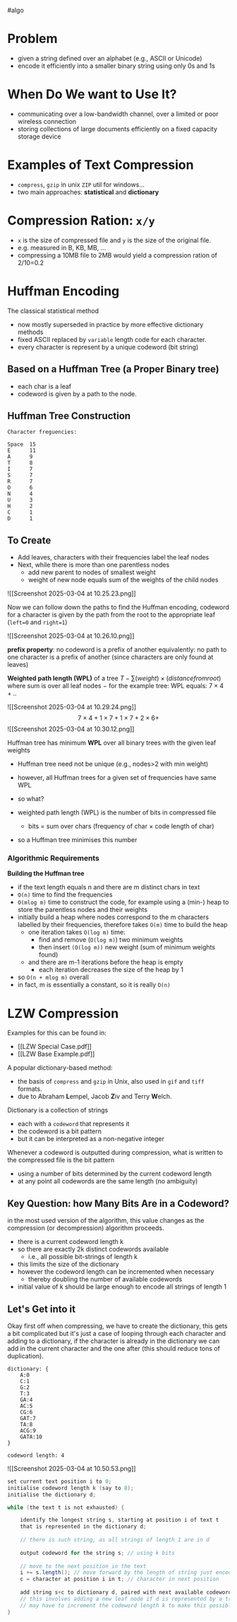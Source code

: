 #algo

# Problem
- given a string defined over an alphabet (e.g., ASCII or Unicode) 
- encode it efficiently into a smaller binary string using only 0s and 1s 

# When Do We want to Use It?

- communicating over a low-bandwidth channel, over a limited or poor wireless connection
- storing collections of large documents efficiently on a fixed capacity storage device

# Examples of Text Compression

- `compress`, `gzip` in unix `ZIP` util for windows…
- two main approaches: **statistical** and **dictionary**

# Compression Ration: `x/y`

- `x` is the size of compressed file and `y` is the size of the original file.
- e.g. measured in B, KB, MB, …
- compressing a 10MB file to 2MB would yield a compression ration of 2/10=0.2

# Huffman Encoding

The classical statistical method
- now mostly superseded in practice by more effective dictionary methods
- fixed ASCII replaced by `variable` length code for each character.
- every character is represent by a unique codeword (bit string)

## Based on a Huffman Tree (a Proper Binary tree)

- each char is a leaf
- codeword is given by a path to the node.

## Huffman Tree Construction

```
Character freguencies: 

Space  15
E      11
A      9
T      8
I      7
S      7
R      7
O      6
N      4
U      3
H      2
C      1
D      1
```

## To Create

- Add leaves, characters with their frequencies label the leaf nodes
- Next, while there is more than one parentless nodes
	- add new parent to nodes of smallest weight 
	- weight of new node equals sum of the weights of the child nodes
	
![[Screenshot 2025-03-04 at 10.25.23.png]]

Now we can follow down the paths to find the Huffman encoding, codeword for a character is given by the path from the root to the appropriate leaf (`left=0` and `right=1`)

![[Screenshot 2025-03-04 at 10.26.10.png]]

**prefix property**: no codeword is a prefix of another equivalently: no path to one character is a prefix of another (since characters are only found at leaves)

**Weighted path length (WPL)** of a tree $T − ∑ (weight)×(distance from root)$ where sum is over all leaf nodes − for the example tree: WPL equals: $7×4 + ..$

![[Screenshot 2025-03-04 at 10.29.24.png]]
$$7×4 + 1×7 + 1×7 + 2×6 +$$
![[Screenshot 2025-03-04 at 10.30.12.png]]

Huffman tree has minimum **WPL** over all binary trees with the given leaf weights 

- Huffman tree need not be unique (e.g., nodes>2 with min weight) 
- however, all Huffman trees for a given set of frequencies have same WPL 
- so what? 
- weighted path length (WPL) is the number of bits in compressed file 
	- bits = sum over chars (frequency of char × code length of char) 
	
- so a Huffman tree minimises this number

### Algorithmic Requirements

**Building the Huffman tree** 
- if the text length equals n and there are m distinct chars in text 
- `O(n)` time to find the frequencies 
- `O(mlog m)` time to construct the code, for example using a (min-) heap to store the parentless nodes and their weights 
- initially build a heap where nodes correspond to the m characters labelled by their frequencies, therefore takes `O(m)` time to build the heap 
	- one iteration takes `O(log m)` time: 
		- find and remove (`O(log m)`) two minimum weights 
		- then insert `(O(log m))` new weight (sum of minimum weights found) 
	- and there are m-1 iterations before the heap is empty 
		- each iteration decreases the size of the heap by 1
- so `O(n + mlog m)` overall 
- in fact, m is essentially a constant, so it is really `O(n)`

# LZW Compression

Examples for this can be found in:
- [[LZW Special Case.pdf]]
- [[LZW Base Example.pdf]]

A popular dictionary-based method:
- the basis of `compress` and `gzip` in Unix, also used in `gif` and `tiff` formats.
- due to Abraham **L**empel, Jacob **Z**iv and Terry **W**elch.

Dictionary is a collection of strings
- each with a `codeword` that represents it
- the codeword is a bit pattern
- but it can be interpreted as a non-negative integer

Whenever a codeword is outputted during compression, what is written to the compressed file is the bit pattern
- using a number of bits determined by the current codeword length 
- at any point all codewords are the same length (no ambiguity)

## Key Question: how Many Bits Are in a Codeword?

in the most used version of the algorithm, this value changes as the compression (or decompression) algorithm proceeds.

- there is a current codeword length k 
- so there are exactly 2k distinct codewords available 
	- i.e., all possible bit-strings of length k
- this limits the size of the dictionary
- however the codeword length can be incremented when necessary 
	- thereby doubling the number of available codewords
- initial value of k should be large enough to encode all strings of length 1

## Let's Get into it

Okay first off when compressing, we have to create the dictionary, this gets a bit complicated but it's just a case of looping through each character and adding to a dictionary, if the character is already in the dictionary we can add in the current character and the one after (this should reduce tons of duplication).

```
dictionary: {
	A:0 
	C:1 
	G:2 
	T:3 
	GA:4 
	AC:5 
	CG:6 
	GAT:7 
	TA:8 
	ACG:9 
	GATA:10
}

codeword length: 4
```

![[Screenshot 2025-03-04 at 10.50.53.png]]

```java
set current text position i to 0;
initialise codeword length k (say to 8);
initialise the dictionary d;

while (the text t is not exhausted) {

	identify the longest string s, starting at position i of text t
	that is represented in the dictionary d;
	
	// there is such string, as all strings of length 1 are in d
	
	output codeword for the string s; // using k bits
	
	// move to the next position in the text 
	i += s.length(); // move forward by the length of string just encoded
	c = character at position i in t; // character in next position
	
	add string s+c to dictionary d, paired with next available codeword; 
	// this involves adding a new leaf node if d is represented by a trie
	// may have to increment the codeword length k to make this possible 
}
```